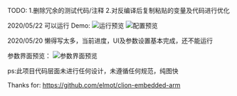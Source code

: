 TODO:
1.删除冗余的测试代码/注释
2.对反编译后复制粘贴的变量及代码进行优化

2020/05/22 可以运行
Demo:
![运行预览](https://images.gitee.com/uploads/images/2020/0522/163018_2379102f_7430527.png "QQ截图20200522162920.png")
![配置预览](https://images.gitee.com/uploads/images/2020/0522/163207_f76a64a0_7430527.png "QQ截图20200522163138.png")


2020/05/20 懒得写太多，当前进度，UI及参数设置基本完成，还不能运行

参数界面预览：
![参数界面预览](https://images.gitee.com/uploads/images/2020/0519/170646_7ca65ff0_7430527.png "QQ截图20200519170622.png")

ps:此项目代码层面未进行任何设计，未遵循任何规范，纯图快

Thanks for:
https://github.com/elmot/clion-embedded-arm